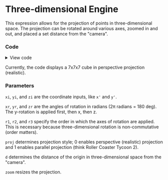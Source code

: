 # Three-dimensional Engine

This expression allows for the projection of points in three-dimensional space. The projection can be rotated around various axes, zoomed in and out, and placed a set distance from the "camera".

### Code

<details>
  <summary>View code</summary>
  
```
#########Make sure to use rectangular grid 20x20!########## 

###################### Coordinates ########################

xi = lerp((index%7)/7,-3,4);           #Left-right

yi = lerp((floor(index/7)%7)/7,-3,4);  #Back-front

zi = lerp((floor(index/49)%7)/7,-3,4); #Down-up

######################## Angles ###########################

xr = 0; #Tumble forward

yr = 0; #Counter-clockwise from front

zr = 0; #Counter-clockwise from top

#Specify order of application: (r1, then r2, then r3)

r1 = yr; r2 = xr; r3 = zr;

####################### Parameters ########################

proj = 0;   #0 for perspective, 1 for parallel

#0 has foreshortening (realism), 1 retains parallelism

d = 10;     #Distance from projection (perspective only)

zoom = 30;  #Size of projection

h = 70*sqrt(xi^2 + yi^2 + zi^2);

v = if(index < 343,1,0);

s = 1;

######## Calculations (don't worry about these) ###########

x1 = xi*cos(r1)-zi*sin(r1); z1 = xi*sin(r1)+zi*cos(r1);
y2 = yi*cos(r2)-z1*sin(r2); z2 = yi*sin(r2)+z1*cos(r2);
x3 = x1*cos(r3)-y2*sin(r3); y3 = x1*sin(r3)+y2*cos(r3);

x' = zoom*x3*if(proj,1,(d/(d+y3)));  #Horizontal output

y' = zoom*z2*if(proj,1,(d/(d+y3)));  #Vertical output

#################Expression by Chrnan6710##################
```
</details>

Currently, the code displays a 7x7x7 cube in perspective projection (realistic).

### Parameters

`xi`, `yi`, and `zi` are the coordinate inputs, like `x'` and `y'`.

`xr`, `yr`, and `zr` are the angles of rotation in radians (2π radians = 180 deg). The y-rotation is applied first, then x, then z.

`r1`, `r2`, and `r3` specify the order in which the axes of rotation are applied. This is necessary because three-dimensional rotation is non-commutative (order matters).

`proj` determines projection style; 0 enables perspective (realistic) projection and 1 enables parallel projection (think Roller Coaster Tycoon 2).

`d` determines the distance of the origin in three-dimensional space from the "camera".

`zoom` resizes the projection.
